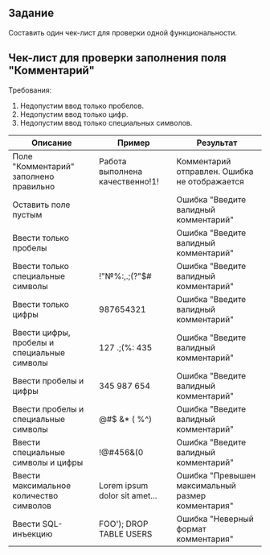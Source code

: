 ## Задание
Составить один чек-лист для проверки одной функциональности.
## Чек-лист для проверки заполнения поля "Комментарий"

Требования:

1.  Недопустим ввод только пробелов.
2.  Недопустим ввод только цифр.
3.  Недопустим ввод только специальных символов.

| Описание | Пример | Результат|
|---|---|---|
|Поле "Комментарий" заполнено правильно|Работа выполнена качественно!1!| Комментарий отправлен. Ошибка не отображается|
|Оставить поле пустым||Ошибка "Введите валидный комментарий"|
|Ввести только пробелы||Ошибка "Введите валидный комментарий"|
|Ввести только специальные символы|!"№%:,.;(?"$#|Ошибка "Введите валидный комментарий" |
|Ввести только цифры|987654321| Ошибка "Введите валидный комментарий"|
|Ввести цифры, пробелы и специальные символы|127 .;(%: 435|Ошибка "Введите валидный комментарий" |
|Ввести пробелы и цифры|345 987 654| Ошибка "Введите валидный комментарий"|
|Ввести пробелы и специальные символы|@#$ &* ( %^)| Ошибка "Введите валидный комментарий"|
|Ввести специальные символы и цифры|!@#456&(0|Ошибка "Введите валидный комментарий"|
|Ввести максимальное количество символов|Lorem ipsum dolor sit amet...|Ошибка "Превышен максимальный размер комментария"|
|Ввести SQL-инъекцию|FOO'); DROP TABLE USERS|Ошибка "Неверный формат комментария"|
